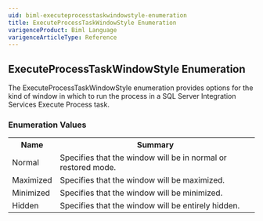 ```yaml
---
uid: biml-executeprocesstaskwindowstyle-enumeration
title: ExecuteProcessTaskWindowStyle Enumeration
varigenceProduct: Biml Language
varigenceArticleType: Reference
---
```


## ExecuteProcessTaskWindowStyle Enumeration<div class="LanguageSummary"><div class ="SummaryItem">The ExecuteProcessTaskWindowStyle enumeration provides options for the kind of window in which to run the process in a SQL Server Integration Services Execute Process task.</div></div><div class="EnumValueGroup">### Enumeration Values<table id="EnumValue" class="MemberList"><tbody><tr><th class="MemberNameColumnHeader">Name</th><th class="MemberSummaryColumnHeader">Summary</th></tr><tr class="cd0"><td class="MemberName">Normal</td><td class="MemberSummary"><div class ="SummaryItem">Specifies that the window will be in normal or restored mode.</div></td></tr><tr class="cd1"><td class="MemberName">Maximized</td><td class="MemberSummary"><div class ="SummaryItem">Specifies that the window will be maximized.</div></td></tr><tr class="cd0"><td class="MemberName">Minimized</td><td class="MemberSummary"><div class ="SummaryItem">Specifies that the window will be minimized.</div></td></tr><tr class="cd1"><td class="MemberName">Hidden</td><td class="MemberSummary"><div class ="SummaryItem">Specifies that the window will be entirely hidden.</div></td></tr></tbody></table></div>